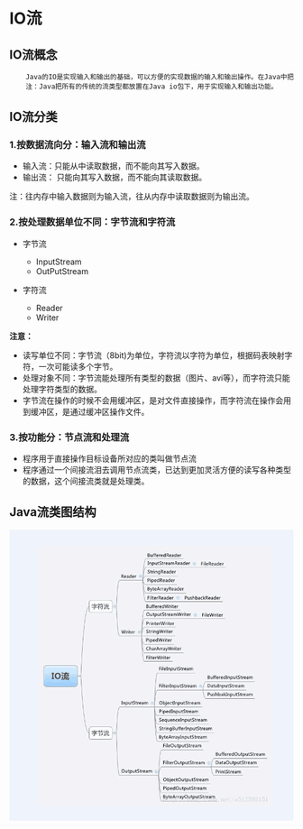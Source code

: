 # IO流

## IO流概念

```txt
	Java的IO是实现输入和输出的基础，可以方便的实现数据的输入和输出操作。在Java中把不同的输入/输出源（键盘、文件、网络连接等）描述标书为“流”（stream）。通过流的形式允许Java程序使用相同的方式来访问不同的输入/输出源。stream是从起源（source）到接受的（sink)的有序数据。
	注：Java把所有的传统的流类型都放置在Java io包下，用于实现输入和输出功能。
```

## IO流分类

### 1.按数据流向分：输入流和输出流

* 输入流：只能从中读取数据，而不能向其写入数据。
* 输出流： 只能向其写入数据，而不能向其读取数据。

注：往内存中输入数据则为输入流，往从内存中读取数据则为输出流。

### 2.按处理数据单位不同：字节流和字符流

* 字节流
  * InputStream
  * OutPutStream

* 字符流
  * Reader
  * Writer

**注意：**

- 读写单位不同：字节流（8bit)为单位，字符流以字符为单位，根据码表映射字符，一次可能读多个字节。
- 处理对象不同：字节流能处理所有类型的数据（图片、avi等），而字符流只能处理字符类型的数据。
- 字节流在操作的时候不会用缓冲区，是对文件直接操作，而字符流在操作会用到缓冲区，是通过缓冲区操作文件。

### 3.按功能分：节点流和处理流

* 程序用于直接操作目标设备所对应的类叫做节点流
* 程序通过一个间接流泪去调用节点流类，已达到更加灵活方便的读写各种类型的数据，这个间接流类就是处理类。

## Java流类图结构

![999727-20161109130405092-2025696523](assets\999727-20161109130405092-2025696523.png)

